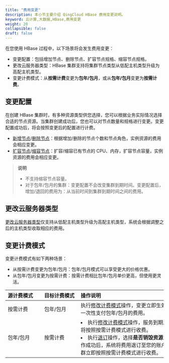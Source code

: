 ```yaml
---
title: "费用变更"
description: 本小节主要介绍 QingCloud HBase 费用变更说明。 
keyword: 云计算,大数据,HBase,费用变更
weight: 20
collapsible: false
draft: false
---
```


在您使用 HBase 过程中，以下场景将会发生费用变更：

- 变更配置：包括增加节点、删除节点、扩容节点规格、缩容节点规格。
- 更改云服务器类型：HBase 集群支持将集群节点类型从低配主机类型升级为高配主机类型。
- 变更计费模式：从**按需计费**变更为**包年/包月**，或从**包年/包月**变更为**按需计费**。

## 变更配置

在创建 HBase 集群时，有多种资源类型供您选择，您可以根据业务实际情况选择合适的节点资源。当集群创建成功后，您也可以对节点数量和规格进行变更。变更配置成功后，将会按照变更后的配置进行计费。   

- [新增节点](../../manual/mgt_node/add_node)/[删除节点](../../manual/mgt_node/delete_node)：根据增加/删除的节点个数和节点角色，实例资源的费用会相应变更。
- [扩容节点](../../manual/mgt_node/capacity_expansion)/[缩容节点](../../manual/mgt_node/capacity_expansion)：扩容/缩容已有节点的 CPU、内存，扩容节点容量，实例资源的费用会相应变更。

> **说明**
> 
> - 不支持缩容节点容量。
> - 对于包年/包月的集群：变更配置不会改变集群到期时间。变更配置后，增加/退回的费用为：从当前时间到集群到期时间之间的费用。

## 更改云服务器类型

[更改云服务器类型](../../manual/mgt_cluster/switch_node_mode)仅支持从低配主机类型升级为高配主机类型，系统会根据调整之后的主机类型收取相应的费用。

## 变更计费模式

变更计费模式有如下两种场景：

- 从按需计费变更为包年/包月：包年/包月模式可以享受更大的价格优惠。   
- 从包年/包月变更为按需计费：按需计费相比包年/包月单价更高，但使用更灵活。  

|<span style="display:inline-block;width:100px">源计费模式</span> |<span style="display:inline-block;width:100px">目标计费模式</span>|<span style="display:inline-block;width:330px">操作说明</span>|
|:----|:----|:----|
|   按需计费     | 包年/包月  |  执行[修改计费模式](../../manual/mgt_cluster/switch_billing_mode)操作，变更立即生效，您需一次性支付包年/包月的费用。  |
|   包年/包月    | 按需计费   |  <li>执行[修改计费模式](../../manual/mgt_cluster/switch_billing_mode)操作，服务到期后，集群将按照按需计费模式进行收费。<li>执行[退订](../../manual/mgt_cluster/unsubscribe)操作，选择**是否销毁资源**为`否`，操作成功后，系统将费用退订至您的账户中，集群立即按照按需计费模式进行收费。 |







